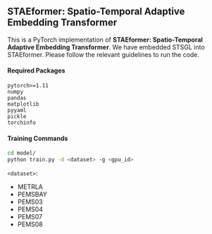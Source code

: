 ## STAEformer: Spatio-Temporal Adaptive Embedding Transformer

This is a PyTorch implementation of **STAEformer: Spatio-Temporal Adaptive Embedding Transformer**. We have embedded STSGL into STAEformer. Please follow the relevant guidelines to run the code.


#### Required Packages

```
pytorch>=1.11
numpy
pandas
matplotlib
pyyaml
pickle
torchinfo
```

#### Training Commands

```bash
cd model/
python train.py -d <dataset> -g <gpu_id>
```

`<dataset>`:
- METRLA
- PEMSBAY
- PEMS03
- PEMS04
- PEMS07
- PEMS08
